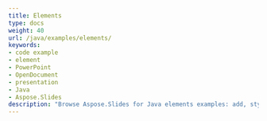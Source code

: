 ```yaml
---
title: Elements
type: docs
weight: 40
url: /java/examples/elements/
keywords:
- code example
- element
- PowerPoint
- OpenDocument
- presentation
- Java
- Aspose.Slides
description: "Browse Aspose.Slides for Java elements examples: add, style, and animate shapes, text, images, charts, and tables in PowerPoint and OpenDocument presentations."
---
```

